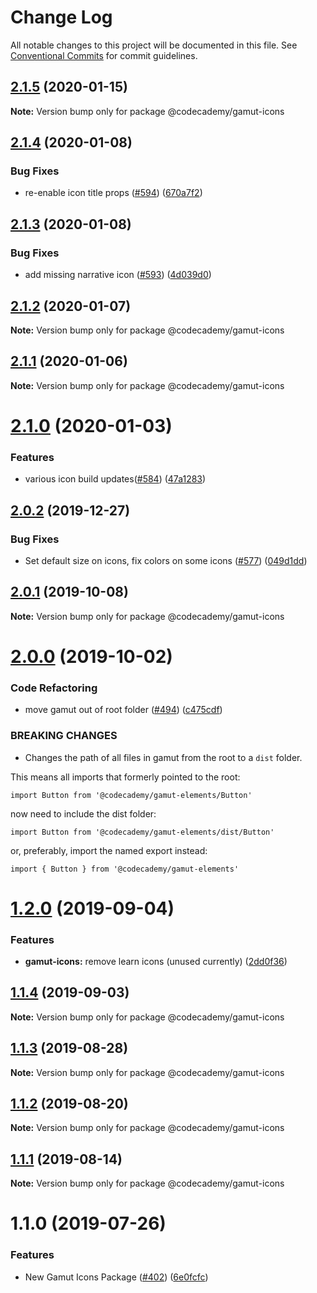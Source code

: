 # Change Log

All notable changes to this project will be documented in this file.
See [Conventional Commits](https://conventionalcommits.org) for commit guidelines.

## [2.1.5](https://github.com/codecademy-engineering/client-modules/compare/@codecademy/gamut-icons@2.1.4...@codecademy/gamut-icons@2.1.5) (2020-01-15)

**Note:** Version bump only for package @codecademy/gamut-icons

## [2.1.4](https://github.com/codecademy-engineering/client-modules/compare/@codecademy/gamut-icons@2.1.3...@codecademy/gamut-icons@2.1.4) (2020-01-08)

### Bug Fixes

- re-enable icon title props ([#594](https://github.com/codecademy-engineering/client-modules/issues/594)) ([670a7f2](https://github.com/codecademy-engineering/client-modules/commit/670a7f2))

## [2.1.3](https://github.com/codecademy-engineering/client-modules/compare/@codecademy/gamut-icons@2.1.2...@codecademy/gamut-icons@2.1.3) (2020-01-08)

### Bug Fixes

- add missing narrative icon ([#593](https://github.com/codecademy-engineering/client-modules/issues/593)) ([4d039d0](https://github.com/codecademy-engineering/client-modules/commit/4d039d0))

## [2.1.2](https://github.com/codecademy-engineering/client-modules/compare/@codecademy/gamut-icons@2.1.1...@codecademy/gamut-icons@2.1.2) (2020-01-07)

**Note:** Version bump only for package @codecademy/gamut-icons

## [2.1.1](https://github.com/codecademy-engineering/client-modules/compare/@codecademy/gamut-icons@2.1.0...@codecademy/gamut-icons@2.1.1) (2020-01-06)

**Note:** Version bump only for package @codecademy/gamut-icons

# [2.1.0](https://github.com/codecademy-engineering/client-modules/compare/@codecademy/gamut-icons@2.0.2...@codecademy/gamut-icons@2.1.0) (2020-01-03)

### Features

- various icon build updates([#584](https://github.com/codecademy-engineering/client-modules/issues/584)) ([47a1283](https://github.com/codecademy-engineering/client-modules/commit/47a1283))

## [2.0.2](https://github.com/codecademy-engineering/client-modules/compare/@codecademy/gamut-icons@2.0.1...@codecademy/gamut-icons@2.0.2) (2019-12-27)

### Bug Fixes

- Set default size on icons, fix colors on some icons ([#577](https://github.com/codecademy-engineering/client-modules/issues/577)) ([049d1dd](https://github.com/codecademy-engineering/client-modules/commit/049d1dd))

## [2.0.1](https://github.com/codecademy-engineering/client-modules/compare/@codecademy/gamut-icons@2.0.0...@codecademy/gamut-icons@2.0.1) (2019-10-08)

**Note:** Version bump only for package @codecademy/gamut-icons

# [2.0.0](https://github.com/codecademy-engineering/client-modules/compare/@codecademy/gamut-icons@1.2.0...@codecademy/gamut-icons@2.0.0) (2019-10-02)

### Code Refactoring

- move gamut out of root folder ([#494](https://github.com/codecademy-engineering/client-modules/issues/494)) ([c475cdf](https://github.com/codecademy-engineering/client-modules/commit/c475cdf))

### BREAKING CHANGES

- Changes the path of all files in gamut from the root to a `dist` folder.

This means all imports that formerly pointed to the root:

```
import Button from '@codecademy/gamut-elements/Button'
```

now need to include the dist folder:

```
import Button from '@codecademy/gamut-elements/dist/Button'
```

or, preferably, import the named export instead:

```
import { Button } from '@codecademy/gamut-elements'
```

# [1.2.0](https://github.com/codecademy-engineering/client-modules/compare/@codecademy/gamut-icons@1.1.4...@codecademy/gamut-icons@1.2.0) (2019-09-04)

### Features

- **gamut-icons:** remove learn icons (unused currently) ([2dd0f36](https://github.com/codecademy-engineering/client-modules/commit/2dd0f36))

## [1.1.4](https://github.com/codecademy-engineering/client-modules/compare/@codecademy/gamut-icons@1.1.1...@codecademy/gamut-icons@1.1.4) (2019-09-03)

**Note:** Version bump only for package @codecademy/gamut-icons

## [1.1.3](https://github.com/codecademy-engineering/client-modules/compare/@codecademy/gamut-icons@1.1.1...@codecademy/gamut-icons@1.1.3) (2019-08-28)

**Note:** Version bump only for package @codecademy/gamut-icons

## [1.1.2](https://github.com/codecademy-engineering/client-modules/compare/@codecademy/gamut-icons@1.1.1...@codecademy/gamut-icons@1.1.2) (2019-08-20)

**Note:** Version bump only for package @codecademy/gamut-icons

## [1.1.1](https://github.com/Codecademy/client-modules/compare/@codecademy/gamut-icons@1.1.0...@codecademy/gamut-icons@1.1.1) (2019-08-14)

**Note:** Version bump only for package @codecademy/gamut-icons

# 1.1.0 (2019-07-26)

### Features

- New Gamut Icons Package ([#402](https://github.com/Codecademy/client-modules/issues/402)) ([6e0fcfc](https://github.com/Codecademy/client-modules/commit/6e0fcfc))
